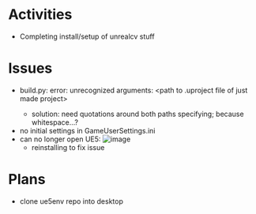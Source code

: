 # Activities

* Completing install/setup of unrealcv stuff

# Issues

* build.py: error: unrecognized arguments: <UE5 project folder> <path to .uproject file of just made project>
  * solution: need quotations around both paths specifying; because whitespace...?
* no initial settings in GameUserSettings.ini
* can no longer open UE5: ![image](https://user-images.githubusercontent.com/70297740/220213495-3b88a1d9-293f-4287-8802-08cdeca644aa.png)
  * reinstalling to fix issue


# Plans
 * clone ue5env repo into desktop
